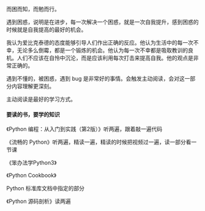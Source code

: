 
而困而知，而勉而行。  

遇到困惑，说明是在进步，每一次解决一个困惑，就是一次自我提升，感到困惑的时候就是自我提高的最好的机会。  

我认为爱比克泰德的态度能够引导人们作出正确的反应。他认为生活中的每一次不幸，无论多么倒霉，都是一个锻炼的机会。他认为每一次不幸都是吸取教训的良机。人们不应该在自怜中沉沦，而是应该利用每次打击来提高自我。他的观点是非常正确的。  


遇到不懂的，被困惑，遇到 bug 是非常好的事情。会触发主动阅读，会对这一部分内容理解更深刻。  

主动阅读是最好的学习方式。  



#### 要读的书，要学的知识  

《Python 编程：从入门到实践（第2版）》听两遍，跟着敲一遍代码  

《流畅的 Python》听两遍，精读一遍，精读的时候把视频过一遍，读一部分看一节课  

《笨办法学Python3》  

《Python Cookbook》  

Python 标准库文档中指定的部分  

《Python 源码剖析》读两遍  

